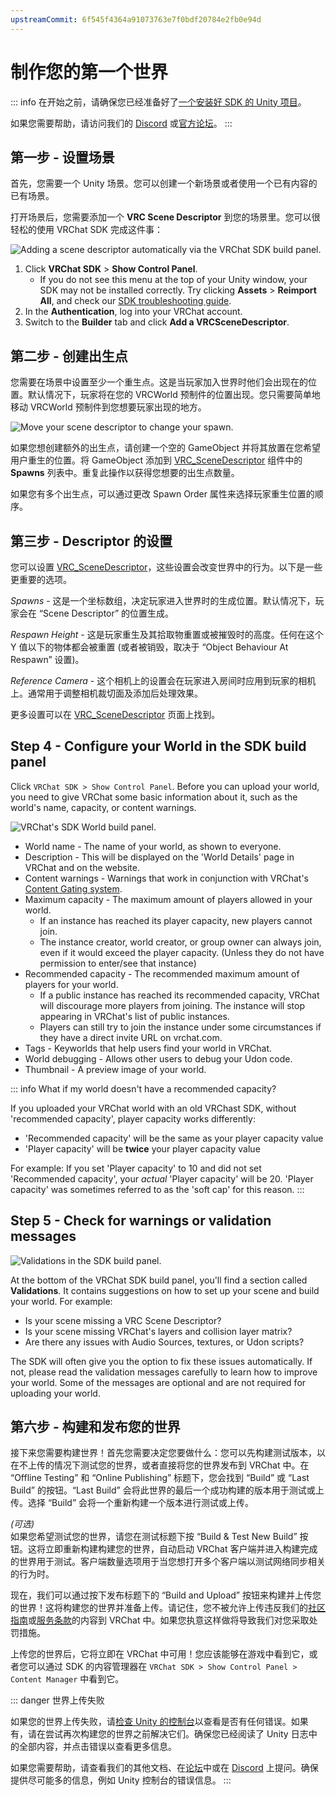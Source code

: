 ```yaml
---
upstreamCommit: 6f545f4364a91073763e7f0bdf20784e2fb0e94d
---
```


# 制作您的第一个世界

::: info
在开始之前，请确保您已经准备好了[一个安装好 SDK 的 Unity 项目](/creators.vrchat.com/sdk/)。

如果您需要帮助，请访问我们的 [Discord](https://discord.gg/vrchat) 或[官方论坛](https://ask.vrchat.com)。
:::

## 第一步 - 设置场景

首先，您需要一个 Unity 场景。您可以创建一个新场景或者使用一个已有内容的已有场景。

打开场景后，您需要添加一个 **VRC Scene Descriptor** 到您的场景里。您可以很轻松的使用 VRChat SDK 完成这件事：

![Adding a scene descriptor automatically via the VRChat SDK build panel.](/creators.vrchat.com/images/worlds/build-panel-add-vrc-scene-descriptor.png)

1. Click **VRChat SDK** > **Show Control Panel**.
	- If you do not see this menu at the top of your Unity window, your SDK may not be installed correctly. Try clicking **Assets** > **Reimport All**, and check our [SDK troubleshooting guide](/creators.vrchat.com/sdk/sdk-troubleshooting).
2. In the **Authentication**, log into your VRChat account.
3. Switch to the **Builder** tab and click **Add a VRCSceneDescriptor**.

## 第二步 - 创建出生点

您需要在场景中设置至少一个重生点。这是当玩家加入世界时他们会出现在的位置。默认情况下，玩家将在您的 VRCWorld 预制件的位置出现。您只需要简单地移动 VRCWorld 预制件到您想要玩家出现的地方。

![Move your scene descriptor to change your spawn.](/creators.vrchat.com/images/worlds/vrc-scene-descriptor-gizmo.png)

如果您想创建额外的出生点，请创建一个空的 GameObject 并将其放置在您希望用户重生的位置。将 GameObject 添加到 [VRC_SceneDescriptor](./components/vrc_scenedescriptor.md) 组件中的 **Spawns** 列表中。重复此操作以获得您想要的出生点数量。

如果您有多个出生点，可以通过更改 Spawn Order 属性来选择玩家重生位置的顺序。

## 第三步 - Descriptor 的设置

您可以设置 [VRC_SceneDescriptor](./components/vrc_scenedescriptor.md)，这些设置会改变世界中的行为。以下是一些更重要的选项。

_Spawns_ - 这是一个坐标数组，决定玩家进入世界时的生成位置。默认情况下，玩家会在 “Scene Descriptor” 的位置生成。

_Respawn Height_ - 这是玩家重生及其拾取物重置或被摧毁时的高度。任何在这个 Y 值以下的物体都会被重置 (或者被销毁，取决于 “Object Behaviour At Respawn” 设置)。

_Reference Camera_ - 这个相机上的设置会在玩家进入房间时应用到玩家的相机上。通常用于调整相机裁切面及添加后处理效果。

更多设置可以在 [VRC_SceneDescriptor](./components/vrc_scenedescriptor.md) 页面上找到。

## Step 4 - Configure your World in the SDK build panel

Click  `VRChat SDK > Show Control Panel`. Before you can upload your world, you need to give VRChat some basic information about it, such as the world's name, capacity, or content warnings.

![VRChat's SDK World build panel.](/creators.vrchat.com/images/worlds/build-panel-worlds-2023.png)

- World name - The name of your world, as shown to everyone.
- Description - This will be displayed on the 'World Details' page in VRChat and on the website.
- Content warnings - Warnings that work in conjunction with VRChat's [Content Gating system](https://hello.vrchat.com/blog/content-gating).
- Maximum capacity - The maximum amount of players allowed in your world.
  - If an instance has reached its player capacity, new players cannot join.
  - The instance creator, world creator, or group owner can always join, even if it would exceed the player capacity. (Unless they do not have permission to enter/see that instance)
- Recommended capacity - The recommended maximum amount of players for your world.
  - If a public instance has reached its recommended capacity, VRChat will discourage more players from joining. The instance will stop appearing in VRChat's list of public instances.
  - Players can still try to join the instance under some circumstances if they have a direct invite URL on vrchat.com.
- Tags - Keyworlds that help users find your world in VRChat.
- World debugging - Allows other users to debug your Udon code.
- Thumbnail - A preview image of your world.

::: info What if my world doesn't have a recommended capacity?

If you uploaded your VRChat world with an old VRChast SDK, without 'recommended capacity', player capacity works differently:

 - 'Recommended capacity' will be the same as your player capacity value
 - 'Player capacity' will be **twice** your player capacity value
 
 For example: If you set 'Player capacity' to 10 and did not set 'Recommended capacity', your _actual_ 'Player capacity' will be 20. 'Player capacity' was sometimes referred to as the 'soft cap' for this reason.
:::

## Step 5 - Check for warnings or validation messages

![Validations in the SDK build panel.](/creators.vrchat.com/images/worlds/build-panel-validations-everything-looks-good.png)

At the bottom of the VRChat SDK build panel, you'll find a section called **Validations**. It contains suggestions on how to set up your scene and build your world. For example:

- Is your scene missing a VRC Scene Descriptor?
- Is your scene missing VRChat's layers and collision layer matrix?
- Are there any issues with Audio Sources, textures, or Udon scripts?

The SDK will often give you the option to fix these issues automatically. If not, please read the validation messages carefully to learn how to improve your world. Some of the messages are optional and are not required for uploading your world.

## 第六步 - 构建和发布您的世界

接下来您需要构建世界！首先您需要决定您要做什么：您可以先构建测试版本，以在不上传的情况下测试您的世界，或者直接将您的世界发布到 VRChat 中。在 “Offline Testing” 和 “Online Publishing” 标题下，您会找到 “Build” 或 “Last Build” 的按钮。“Last Build” 会将此世界的最后一个成功构建的版本用于测试或上传。选择 “Build” 会将一个重新构建一个版本进行测试或上传。

_(可选)_  
如果您希望测试您的世界，请您在测试标题下按 “Build & Test New Build” 按钮。这将立即重新构建构建您的世界，自动启动 VRChat 客户端并进入构建完成的世界用于测试。客户端数量选项用于当您想打开多个客户端以测试网络同步相关的行为时。

现在，我们可以通过按下发布标题下的 “Build and Upload” 按钮来构建并上传您的世界！这将构建您的世界并准备上传。请记住，您不被允许上传违反我们的[社区指南](https://vrchat.com/community-guidelines)或[服务条款](https://vrchat.com/legal)的内容到 VRChat 中。如果您执意这样做将导致我们对您采取处罚措施。

上传您的世界后，它将立即在 VRChat 中可用！您应该能够在游戏中看到它，或者您可以通过 SDK 的内容管理器在 `VRChat SDK > Show Control Panel > Content Manager` 中看到它。

::: danger 世界上传失败

如果您的世界上传失败，请[检查 Unity 的控制台](https://docs.unity3d.com/Manual/Console.html)以查看是否有任何错误。如果有，请在尝试再次构建您的世界之前解决它们。确保您已经阅读了 Unity 日志中的全部内容，并点击错误以查看更多信息。

如果您需要帮助，请查看我们的其他文档、在[论坛](https://ask.vrchat.com/)中或在 [Discord](https://discord.com/invite/vrchat) 上提问。确保提供尽可能多的信息，例如 Unity 控制台的错误信息。
:::
